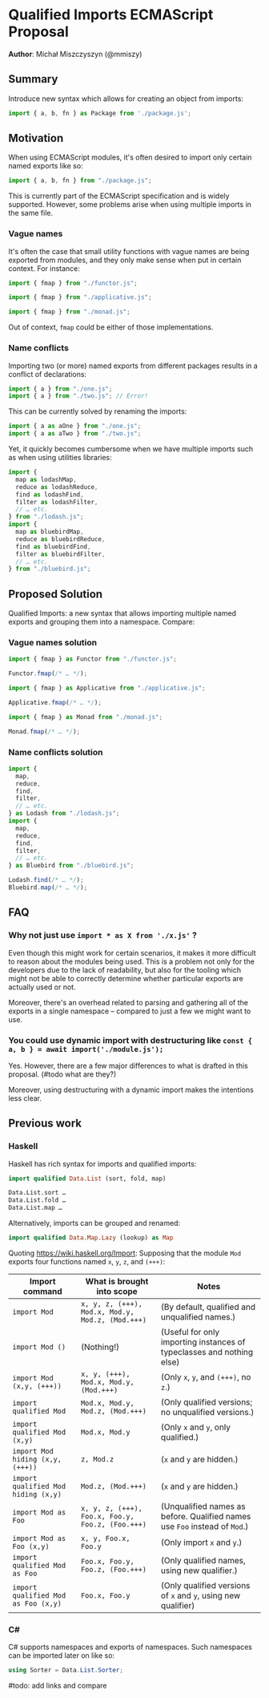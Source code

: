 # Qualified Imports ECMAScript Proposal

**Author**: Michał Miszczyszyn (@mmiszy)

## Summary

Introduce new syntax which allows for creating an object from imports:

```js
import { a, b, fn } as Package from './package.js';
```

## Motivation

When using ECMAScript modules, it's often desired to import only certain named exports like so:

```js
import { a, b, fn } from "./package.js";
```

This is currently part of the ECMAScript specification and is widely supported. However, some problems arise when using multiple imports in the same file.

### Vague names

It's often the case that small utility functions with vague names are being exported from modules, and they only make sense when put in certain context. For instance:

```js
import { fmap } from "./functor.js";
```

```js
import { fmap } from "./applicative.js";
```

```js
import { fmap } from "./monad.js";
```

Out of context, `fmap` could be either of those implementations.

### Name conflicts

Importing two (or more) named exports from different packages results in a conflict of declarations:

```js
import { a } from "./one.js";
import { a } from "./two.js"; // Error!
```

This can be currently solved by renaming the imports:

```js
import { a as aOne } from "./one.js";
import { a as aTwo } from "./two.js";
```

Yet, it quickly becomes cumbersome when we have multiple imports such as when using utilities libraries:

```js
import {
  map as lodashMap,
  reduce as lodashReduce,
  find as lodashFind,
  filter as lodashFilter,
  // … etc.
} from "./lodash.js";
import {
  map as bluebirdMap,
  reduce as bluebirdReduce,
  find as bluebirdFind,
  filter as bluebirdFilter,
  // … etc.
} from "./bluebird.js";
```

## Proposed Solution

Qualified Imports: a new syntax that allows importing multiple named exports and grouping them into a namespace. Compare:

### Vague names solution

```js
import { fmap } as Functor from "./functor.js";

Functor.fmap(/* … */);
```

```js
import { fmap } as Applicative from "./applicative.js";

Applicative.fmap(/* … */);
```

```js
import { fmap } as Monad from "./monad.js";

Monad.fmap(/* … */);
```

### Name conflicts solution

```js
import {
  map,
  reduce,
  find,
  filter,
  // … etc.
} as Lodash from "./lodash.js";
import {
  map,
  reduce,
  find,
  filter,
  // … etc.
} as Bluebird from "./bluebird.js";

Lodash.find(/* … */);
Bluebird.map(/* … */);
```

## FAQ
### Why not just use `import * as X from './x.js'` ?
Even though this might work for certain scenarios, it makes it more difficult to reason about the modules being used. This is a problem not only for the developers due to the lack of readability, but also for the tooling which might not be able to correctly determine whether particular exports are actually used or not.

Moreover, there's an overhead related to parsing and gathering all of the exports in a single namespace – compared to just a few we might want to use.

### You could use dynamic import with destructuring like `const { a, b } = await import('./module.js');`
Yes. However, there are a few major differences to what is drafted in this proposal. (#todo what are they?)

Moreover, using destructuring with a dynamic import makes the intentions less clear.

## Previous work

### Haskell
Haskell has rich syntax for imports and qualified imports:

```hs
import qualified Data.List (sort, fold, map)

Data.List.sort …
Data.List.fold …
Data.List.map …
```

Alternatively, imports can be grouped and renamed:

```hs
import qualified Data.Map.Lazy (lookup) as Map
```

Quoting https://wiki.haskell.org/Import: Supposing that the module `Mod` exports four functions named `x`, `y`, `z`, and `(+++)`:

| Import command                      | What is brought into scope                       | Notes                                                                      |
| ----------------------------------- | ------------------------------------------------ | -------------------------------------------------------------------------- |
| `import Mod`                        | `x, y, z, (+++), Mod.x, Mod.y, Mod.z, (Mod.+++)` | (By default, qualified and unqualified names.)                             |
| `import Mod ()`                     | (Nothing!)                                       | (Useful for only importing instances of typeclasses and nothing else)      |
| `import Mod (x,y, (+++))`           | `x, y, (+++), Mod.x, Mod.y, (Mod.+++)`           | (Only `x`, `y`, and `(+++)`, no `z`.)                                      |
| `import qualified Mod`              | `Mod.x, Mod.y, Mod.z, (Mod.+++)`                 | (Only qualified versions; no unqualified versions.)                        |
| `import qualified Mod (x,y)`        | `Mod.x, Mod.y`                                   | (Only `x` and `y`, only qualified.)                                        |
| `import Mod hiding (x,y,(+++))`     | `z, Mod.z`                                       | (`x` and `y` are hidden.)                                                  |
| `import qualified Mod hiding (x,y)` | `Mod.z, (Mod.+++)`                               | (`x` and `y` are hidden.)                                                  |
| `import Mod as Foo`                 | `x, y, z, (+++), Foo.x, Foo.y, Foo.z, (Foo.+++)` | (Unqualified names as before. Qualified names use `Foo` instead of `Mod`.) |
| `import Mod as Foo (x,y)`           | `x, y, Foo.x, Foo.y`                             | (Only import `x` and `y`.)                                                 |
| `import qualified Mod as Foo`       | `Foo.x, Foo.y, Foo.z, (Foo.+++)`                 | (Only qualified names, using new qualifier.)                               |
| `import qualified Mod as Foo (x,y)` | `Foo.x, Foo.y`                                   | (Only qualified versions of `x` and `y`, using new qualifier)              |

### C#
C# supports namespaces and exports of namespaces. Such namespaces can be imported later on like so:

```cs
using Sorter = Data.List.Sorter;
```

#todo: add links and compare

